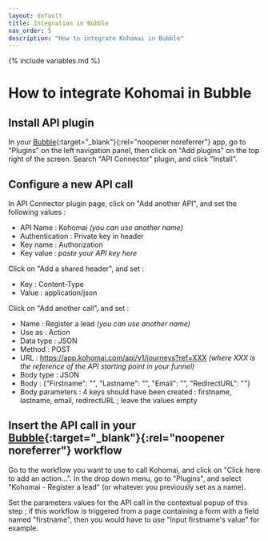 ```yaml
---
layout: default
title: Integration in Bubble
nav_order: 5
description: "How to integrate Kohomai in Bubble"
---
```

{% include variables.md %}

# How to integrate Kohomai in Bubble

## Install API plugin
In your [Bubble]{:target="_blank"}{:rel="noopener noreferrer"} app, go to "Plugins" on the left navigation panel, then click on "Add plugins" on the top right of the screen. Search "API Connector" plugin, and click "Install".

## Configure a new API call
In API Connector plugin page, click on "Add another API", and set the following values :
* API Name : Kohomai _(you can use another name)_
* Authentication : Private key in header
* Key name : Authorization
* Key value : _paste your API key here_

Click on "Add a shared header", and set :
* Key : Content-Type
* Value : application/json

Click on "Add another call", and set :
* Name : Register a lead _(you can use another name)_
* Use as : Action
* Data type : JSON
* Method : POST
* URL : https://app.kohomai.com/api/v1/journeys?ref=XXX _(where XXX is the reference of the API starting point in your funnel)_
* Body type : JSON
* Body : {"Firstname": "<firstname>", "Lastname": "<lastname>", "Email": "<email>", "RedirectURL": "<redirectURL>"}
* Body parameters : 4 keys should have been created : firstname, lastname, email, redirectURL ; leave the values empty

## Insert the API call in your [Bubble]{:target="_blank"}{:rel="noopener noreferrer"} workflow

Go to the workflow you want to use to call Kohomai, and click on "Click here to add an action...". In the drop down menu, go to "Plugins", and select "Kohomai - Register a lead" (or whatever you previously set as a name).

Set the parameters values for the API call in the contextual popup of this step ; if this workflow is triggered from a page containing a form with a field named "firstname", then you would have to use "Input firstname's value" for example.

[Bubble]: https://bubble.io
